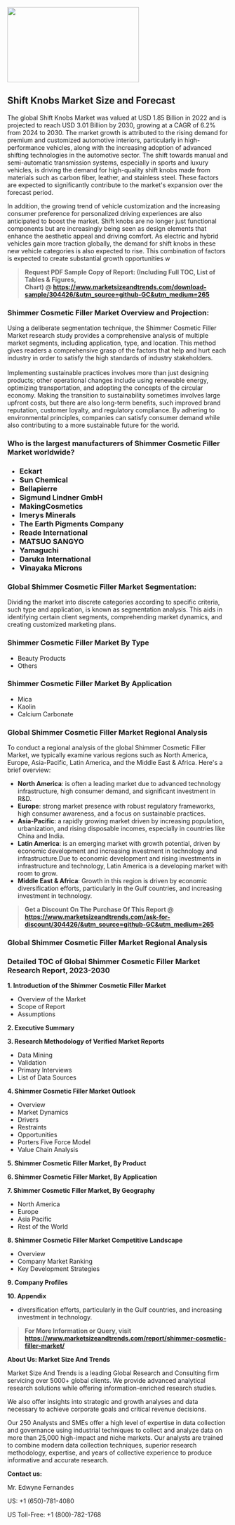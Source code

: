 <p><img class="alignnone size-medium wp-image-20088" src="https://ffe5etoiles.com/wp-content/uploads/2024/12/MST1-300x171.png" alt="" width="300" height="171" /></p><h2>Shift Knobs Market Size and Forecast</h2><p>The global Shift Knobs Market was valued at USD 1.85 Billion in 2022 and is projected to reach USD 3.01 Billion by 2030, growing at a CAGR of 6.2% from 2024 to 2030. The market growth is attributed to the rising demand for premium and customized automotive interiors, particularly in high-performance vehicles, along with the increasing adoption of advanced shifting technologies in the automotive sector. The shift towards manual and semi-automatic transmission systems, especially in sports and luxury vehicles, is driving the demand for high-quality shift knobs made from materials such as carbon fiber, leather, and stainless steel. These factors are expected to significantly contribute to the market's expansion over the forecast period.</p><p>In addition, the growing trend of vehicle customization and the increasing consumer preference for personalized driving experiences are also anticipated to boost the market. Shift knobs are no longer just functional components but are increasingly being seen as design elements that enhance the aesthetic appeal and driving comfort. As electric and hybrid vehicles gain more traction globally, the demand for shift knobs in these new vehicle categories is also expected to rise. This combination of factors is expected to create substantial growth opportunities w</p><blockquote id="" class=""><strong>Request PDF Sample Copy of Report: (Including Full TOC, List of Tables &amp; Figures, Chart)&nbsp;@&nbsp;<strong><a href="https://www.marketsizeandtrends.com/download-sample/304426/&utm_source=github-GC&utm_medium=265" target="_blank">https://www.marketsizeandtrends.com/download-sample/304426/&utm_source=github-GC&utm_medium=265</a></strong></strong></blockquote><h3 id="" class="">Shimmer Cosmetic Filler Market&nbsp;Overview and Projection:</h3><p id="" class="">Using a deliberate segmentation technique, the Shimmer Cosmetic Filler Market research study provides a comprehensive analysis of multiple market segments, including application, type, and location. This method gives readers a comprehensive grasp of the factors that help and hurt each industry in order to satisfy the high standards of industry stakeholders. <br /> <br />Implementing sustainable practices involves more than just designing products; other operational changes include using renewable energy, optimizing transportation, and adopting the concepts of the circular economy. Making the transition to sustainability sometimes involves large upfront costs, but there are also long-term benefits, such improved brand reputation, customer loyalty, and regulatory compliance. By adhering to environmental principles, companies can satisfy consumer demand while also contributing to a more sustainable future for the world.</p><h3 id="" class="">Who is the largest manufacturers of&nbsp;Shimmer Cosmetic Filler Market worldwide?</h3><h3 class=""><p><ul><li>Eckart </li><li> Sun Chemical </li><li> Bellapierre </li><li> Sigmund Lindner GmbH </li><li> MakingCosmetics </li><li> Imerys Minerals </li><li> The Earth Pigments Company </li><li> Reade International </li><li> MATSUO SANGYO </li><li> Yamaguchi </li><li> Daruka International </li><li> Vinayaka Microns</li></ul></p></h3><h3 id="" class="">Global&nbsp;Shimmer Cosmetic Filler Market Segmentation:</h3><p id="" class="">Dividing the market into discrete categories according to specific criteria, such type and application, is known as segmentation analysis. This aids in identifying certain client segments, comprehending market dynamics, and creating customized marketing plans.</p><h3 id="" class="">Shimmer Cosmetic Filler Market&nbsp;By Type</h3><p><p><ul><li>Beauty Products</li><li> Others</p></li></ul></p></p><h3 id="" class="">Shimmer Cosmetic Filler Market&nbsp;By Application</h3><p class=""><p><ul><li>Mica</li><li> Kaolin</li><li> Calcium Carbonate</li></ul></p></p><h3 id="" class="">Global Shimmer Cosmetic Filler Market Regional Analysis</h3><p id="" class="">To conduct a regional analysis of the global Shimmer Cosmetic Filler Market, we typically examine various regions such as North America, Europe, Asia-Pacific, Latin America, and the Middle East &amp; Africa. Here's a brief overview:</p><ul><li><strong>North America</strong>: is often a leading market due to advanced technology infrastructure, high consumer demand, and significant investment in R&amp;D.</li><li><strong>Europe</strong>: strong market presence with robust regulatory frameworks, high consumer awareness, and a focus on sustainable practices.</li><li><strong>Asia-Pacific</strong>: a rapidly growing market driven by increasing population, urbanization, and rising disposable incomes, especially in countries like China and India.</li><li><strong>Latin America</strong>: is an emerging market with growth potential, driven by economic development and increasing investment in technology and infrastructure.Due to economic development and rising investments in infrastructure and technology, Latin America is a developing market with room to grow.</li><li><strong>Middle East &amp; Africa</strong>: Growth in this region is driven by economic diversification efforts, particularly in the Gulf countries, and increasing investment in technology.</li></ul><blockquote id="" class=""><strong>Get a Discount On The Purchase Of This Report @ <strong><a href="https://www.marketsizeandtrends.com/ask-for-discount/304426/&utm_source=github-GC&utm_medium=265" target="_blank">https://www.marketsizeandtrends.com/ask-for-discount/304426/&utm_source=github-GC&utm_medium=265</a></strong></strong></blockquote><h3 id="" class="">Global Shimmer Cosmetic Filler Market Regional Analysis</h3><h3 id="" class="">Detailed TOC of Global Shimmer Cosmetic Filler Market Research Report, 2023-2030</h3><p id="" class=""><strong>1. Introduction of the Shimmer Cosmetic Filler Market</strong></p><ul><li>Overview of the Market</li><li>Scope of Report</li><li>Assumptions</li></ul><p id="" class=""><strong>2. Executive Summary</strong></p><p id="" class=""><strong>3. Research Methodology of Verified Market Reports</strong></p><ul><li>Data Mining</li><li>Validation</li><li>Primary Interviews</li><li>List of Data Sources</li></ul><p id="" class=""><strong>4. Shimmer Cosmetic Filler Market Outlook</strong></p><ul><li>Overview</li><li>Market Dynamics</li><li>Drivers</li><li>Restraints</li><li>Opportunities</li><li>Porters Five Force Model</li><li>Value Chain Analysis</li></ul><p id="" class=""><strong>5. Shimmer Cosmetic Filler Market, By Product</strong></p><p id="" class=""><strong>6. Shimmer Cosmetic Filler Market, By Application</strong></p><p id="" class=""><strong>7. Shimmer Cosmetic Filler Market, By Geography</strong></p><ul><li>North America</li><li>Europe</li><li>Asia Pacific</li><li>Rest of the World</li></ul><p id="" class=""><strong>8. Shimmer Cosmetic Filler Market Competitive Landscape</strong></p><ul><li>Overview</li><li>Company Market Ranking</li><li>Key Development Strategies</li></ul><p id="" class=""><strong>9. Company Profiles</strong></p><p id="" class=""><strong>10. Appendix</strong></p><ul><li>diversification efforts, particularly in the Gulf countries, and increasing investment in technology.</li></ul><blockquote id="" class=""><strong>For More Information or Query, visit <strong><strong><a href="https://www.marketsizeandtrends.com/report/shimmer-cosmetic-filler-market/" target="_blank">https://www.marketsizeandtrends.com/report/shimmer-cosmetic-filler-market/</a></strong></strong></strong></blockquote><p id="" class=""><strong>About Us: Market Size And Trends</strong></p><p id="" class="">Market Size And Trends is a leading Global Research and Consulting firm servicing over 5000+ global clients. We provide advanced analytical research solutions while offering information-enriched research studies.</p><p id="" class="">We also offer insights into strategic and growth analyses and data necessary to achieve corporate goals and critical revenue decisions.</p><p id="" class="">Our 250 Analysts and SMEs offer a high level of expertise in data collection and governance using industrial techniques to collect and analyze data on more than 25,000 high-impact and niche markets. Our analysts are trained to combine modern data collection techniques, superior research methodology, expertise, and years of collective experience to produce informative and accurate research.</p><p id="" class=""><strong>Contact us:</strong></p><p id="" class="">Mr. Edwyne Fernandes</p><p id="" class="">US: +1 (650)-781-4080</p><p id="" class="">US Toll-Free: +1 (800)-782-1768</p>
